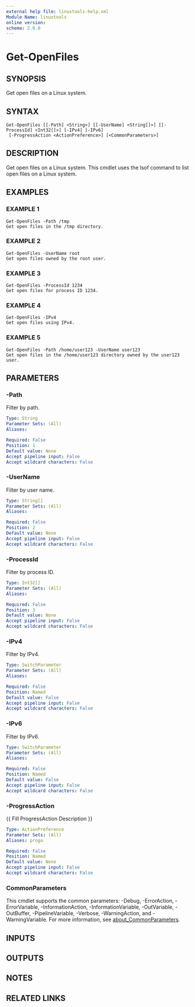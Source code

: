 ```yaml
---
external help file: linuxtools-help.xml
Module Name: linuxtools
online version:
schema: 2.0.0
---
```


# Get-OpenFiles

## SYNOPSIS
Get open files on a Linux system.

## SYNTAX

```
Get-OpenFiles [[-Path] <String>] [[-UserName] <String[]>] [[-ProcessId] <Int32[]>] [-IPv4] [-IPv6]
 [-ProgressAction <ActionPreference>] [<CommonParameters>]
```

## DESCRIPTION
Get open files on a Linux system.
This cmdlet uses the lsof command to list open files on a Linux system.

## EXAMPLES

### EXAMPLE 1
```
Get-OpenFiles -Path /tmp
Get open files in the /tmp directory.
```

### EXAMPLE 2
```
Get-OpenFiles -UserName root
Get open files owned by the root user.
```

### EXAMPLE 3
```
Get-OpenFiles -ProcessId 1234
Get open files for process ID 1234.
```

### EXAMPLE 4
```
Get-OpenFiles -IPv4
Get open files using IPv4.
```

### EXAMPLE 5
```
Get-OpenFiles -Path /home/user123 -UserName user123
Get open files in the /home/user123 directory owned by the user123 user.
```

## PARAMETERS

### -Path
Filter by path.

```yaml
Type: String
Parameter Sets: (All)
Aliases:

Required: False
Position: 1
Default value: None
Accept pipeline input: False
Accept wildcard characters: False
```

### -UserName
Filter by user name.

```yaml
Type: String[]
Parameter Sets: (All)
Aliases:

Required: False
Position: 2
Default value: None
Accept pipeline input: False
Accept wildcard characters: False
```

### -ProcessId
Filter by process ID.

```yaml
Type: Int32[]
Parameter Sets: (All)
Aliases:

Required: False
Position: 3
Default value: None
Accept pipeline input: False
Accept wildcard characters: False
```

### -IPv4
Filter by IPv4.

```yaml
Type: SwitchParameter
Parameter Sets: (All)
Aliases:

Required: False
Position: Named
Default value: False
Accept pipeline input: False
Accept wildcard characters: False
```

### -IPv6
Filter by IPv6.

```yaml
Type: SwitchParameter
Parameter Sets: (All)
Aliases:

Required: False
Position: Named
Default value: False
Accept pipeline input: False
Accept wildcard characters: False
```

### -ProgressAction
{{ Fill ProgressAction Description }}

```yaml
Type: ActionPreference
Parameter Sets: (All)
Aliases: proga

Required: False
Position: Named
Default value: None
Accept pipeline input: False
Accept wildcard characters: False
```

### CommonParameters
This cmdlet supports the common parameters: -Debug, -ErrorAction, -ErrorVariable, -InformationAction, -InformationVariable, -OutVariable, -OutBuffer, -PipelineVariable, -Verbose, -WarningAction, and -WarningVariable. For more information, see [about_CommonParameters](http://go.microsoft.com/fwlink/?LinkID=113216).

## INPUTS

## OUTPUTS

## NOTES

## RELATED LINKS
